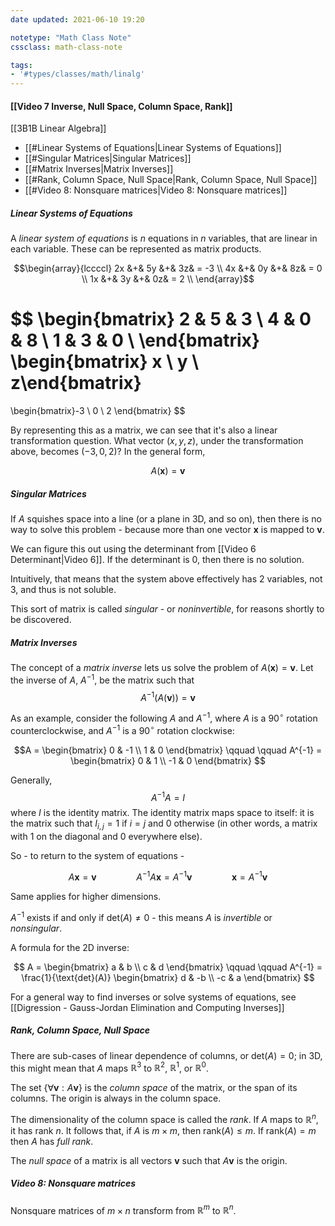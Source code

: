 ```yaml
---
date updated: 2021-06-10 19:20

notetype: "Math Class Note"
cssclass: math-class-note

tags:
- '#types/classes/math/linalg'
---
```


#### [[Video 7 Inverse, Null Space, Column Space, Rank]]
[[3B1B Linear Algebra]]

- [[#Linear Systems of Equations|Linear Systems of Equations]]
- [[#Singular Matrices|Singular Matrices]]
- [[#Matrix Inverses|Matrix Inverses]]
- [[#Rank, Column Space, Null Space|Rank, Column Space, Null Space]]
- [[#Video 8: Nonsquare matrices|Video 8: Nonsquare matrices]]



##### Linear Systems of Equations

A _linear system of equations_ is $n$ equations in $n$ variables, that are linear in each variable. These can be represented as matrix products. 

$$\begin{array}{lccccl} 
2x &+& 5y &+& 3z& = -3 \\   
4x &+& 0y &+& 8z& = 0 \\   
1x &+& 3y &+& 0z& = 2 \\   
\end{array}$$

$$ 
\begin{bmatrix} 
2 & 5 & 3 \\
4 & 0 & 8 \\
1 & 3 & 0 \\
\end{bmatrix}
\begin{bmatrix} x \\ y \\ z\end{bmatrix} 
= 
\begin{bmatrix}-3 \\ 0 \\ 2 \end{bmatrix}
$$

By representing this as a matrix, we can see that it's also a linear transformation question. What vector $(x,y,z)$, under the transformation above, becomes $(-3, 0, 2)$? In the general form, 

$$A(\mathbf{x}) = \mathbf{v}$$

##### Singular Matrices 

If $A$ squishes space into a line (or a plane in 3D, and so on), then there is no way to solve this problem - because more than one  vector $\mathbf{x}$ is mapped to $\mathbf{v}$. 

We can figure this out using the determinant from [[Video 6 Determinant|Video 6]]. If the determinant is 0, then there is no solution. 

Intuitively, that means that the system above effectively has 2 variables, not 3, and thus is not soluble. 

This sort of matrix is called _singular_ - or _noninvertible_, for reasons shortly to be discovered.

##### Matrix Inverses

The concept of a _matrix inverse_ lets us solve the problem of $A(\mathbf{x}) = \mathbf{v}$. Let the inverse of $A$, $A^{-1}$, be the matrix such that 
$$ A^{-1}(A(\mathbf{v})) = \mathbf{v}$$ 

As an example, consider the following $A$ and $A^{-1}$, where $A$ is a 90$^\circ$ rotation counterclockwise, and $A^{-1}$ is a 90$^\circ$ rotation clockwise:

$$A = \begin{bmatrix} 0 & -1 \\ 1 & 0   \end{bmatrix}
\qquad \qquad A^{-1} = \begin{bmatrix} 0 & 1 \\ -1 & 0   \end{bmatrix} $$

Generally,
$$ A^{-1}A = I$$ 
where $I$ is the identity matrix. The identity matrix maps space to itself: it is the matrix such that $I_{i,j} = 1$ if $i=j$ and $0$ otherwise (in other words, a matrix with $1$ on the diagonal and $0$ everywhere else).

So - to return to the system of equations - 

$$A\mathbf{x} = \mathbf{v} \qquad \qquad A^{-1}A\mathbf{x} = A^{-1}\mathbf{v} \qquad \qquad \mathbf{x} = A^{-1}\mathbf{v}  $$

Same applies for higher dimensions. 

$A^{-1}$ exists if and only if det$(A) \neq 0$ - this means $A$ is _invertible_ or _nonsingular_.

A formula for the 2D inverse: 

$$ A = \begin{bmatrix} a & b \\ c & d   \end{bmatrix} \qquad \qquad A^{-1} = \frac{1}{\text{det}(A)} \begin{bmatrix} d & -b \\ -c & a   \end{bmatrix} $$

For a general way to find inverses or solve systems of equations, see [[Digression - Gauss-Jordan Elimination and Computing Inverses]]

##### Rank, Column Space, Null Space

There are sub-cases of linear dependence of columns, or det$(A) = 0$; in 3D, this might mean that $A$ maps $\mathbb{R}^3$ to $\mathbb{R}^2$, $\mathbb{R}^1$, or $\mathbb{R}^0$. 

The set $\{\forall \mathbf{v}: A \mathbf{v}  \}$ is the _column space_ of the matrix, or the span of its columns. The origin is always in the column space.

The dimensionality of the column space is called the _rank_. If $A$ maps to $\mathbb{R}^n$, it has rank $n$. It follows that, if $A$ is $m \times m$, then rank$(A) \leq m$. If rank$(A) = m$ then $A$ has _full rank_. 

The _null space_ of a matrix is all vectors $\mathbf{v}$ such that $A \mathbf{v}$ is the origin.

##### Video 8: Nonsquare matrices

Nonsquare matrices of $m \times n$ transform from $\mathbb{R}^m$ to $\mathbb{R}^n$. 